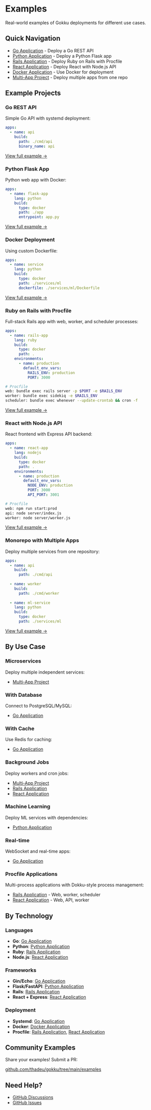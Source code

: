# Examples

Real-world examples of Gokku deployments for different use cases.

## Quick Navigation

- [Go Application](/examples/go-app) - Deploy a Go REST API
- [Python Application](/examples/python-app) - Deploy a Python Flask app
- [Rails Application](/examples/rails-app) - Deploy Ruby on Rails with Procfile
- [React Application](/examples/react-app) - Deploy React with Node.js API
- [Docker Application](/examples/docker-app) - Use Docker for deployment
- [Multi-App Project](/examples/multi-app) - Deploy multiple apps from one repo

## Example Projects

### Go REST API

Simple Go API with systemd deployment:

```yaml
apps:
  - name: api
    build:
      path: ./cmd/api
      binary_name: api
```

[View full example →](/examples/go-app)

### Python Flask App

Python web app with Docker:

```yaml
apps:
  - name: flask-app
    lang: python
    build:
      type: docker
      path: ./app
      entrypoint: app.py
```

[View full example →](/examples/python-app)

### Docker Deployment

Using custom Dockerfile:

```yaml
apps:
  - name: service
    lang: python
    build:
      type: docker
      path: ./services/ml
      dockerfile: ./services/ml/Dockerfile
```

[View full example →](/examples/docker-app)

### Ruby on Rails with Procfile

Full-stack Rails app with web, worker, and scheduler processes:

```yaml
apps:
  - name: rails-app
    lang: ruby
    build:
      type: docker
      path: .
    environments:
      - name: production
        default_env_vars:
          RAILS_ENV: production
          PORT: 3000
```

```bash
# Procfile
web: bundle exec rails server -p $PORT -e $RAILS_ENV
worker: bundle exec sidekiq -e $RAILS_ENV
scheduler: bundle exec whenever --update-crontab && cron -f
```

[View full example →](/examples/rails-app)

### React with Node.js API

React frontend with Express API backend:

```yaml
apps:
  - name: react-app
    lang: nodejs
    build:
      type: docker
      path: .
    environments:
      - name: production
        default_env_vars:
          NODE_ENV: production
          PORT: 3000
          API_PORT: 3001
```

```bash
# Procfile
web: npm run start:prod
api: node server/index.js
worker: node server/worker.js
```

[View full example →](/examples/react-app)

### Monorepo with Multiple Apps

Deploy multiple services from one repository:

```yaml
apps:
  - name: api
    build:
      path: ./cmd/api
  
  - name: worker
    build:
      path: ./cmd/worker
  
  - name: ml-service
    lang: python
    build:
      type: docker
      path: ./services/ml
```

[View full example →](/examples/multi-app)

## By Use Case

### Microservices

Deploy multiple independent services:
- [Multi-App Project](/examples/multi-app)

### With Database

Connect to PostgreSQL/MySQL:
- [Go Application](/examples/go-app#with-database)

### With Cache

Use Redis for caching:
- [Go Application](/examples/go-app#with-redis)

### Background Jobs

Deploy workers and cron jobs:
- [Multi-App Project](/examples/multi-app#background-workers)
- [Rails Application](/examples/rails-app#process-management)
- [React Application](/examples/react-app#process-management)

### Machine Learning

Deploy ML services with dependencies:
- [Python Application](/examples/python-app#machine-learning)

### Real-time

WebSocket and real-time apps:
- [Go Application](/examples/go-app#websockets)

### Procfile Applications

Multi-process applications with Dokku-style process management:
- [Rails Application](/examples/rails-app) - Web, worker, scheduler
- [React Application](/examples/react-app) - Web, API, worker

## By Technology

### Languages

- **Go**: [Go Application](/examples/go-app)
- **Python**: [Python Application](/examples/python-app)
- **Ruby**: [Rails Application](/examples/rails-app)
- **Node.js**: [React Application](/examples/react-app)

### Frameworks

- **Gin/Echo**: [Go Application](/examples/go-app)
- **Flask/FastAPI**: [Python Application](/examples/python-app)
- **Rails**: [Rails Application](/examples/rails-app)
- **React + Express**: [React Application](/examples/react-app)

### Deployment

- **Systemd**: [Go Application](/examples/go-app)
- **Docker**: [Docker Application](/examples/docker-app)
- **Procfile**: [Rails Application](/examples/rails-app), [React Application](/examples/react-app)

## Community Examples

Share your examples! Submit a PR:

[github.com/thadeu/gokku/tree/main/examples](https://github.com/thadeu/gokku/tree/main/examples)

## Need Help?

- [GitHub Discussions](https://github.com/thadeu/gokku/discussions)
- [GitHub Issues](https://github.com/thadeu/gokku/issues)

